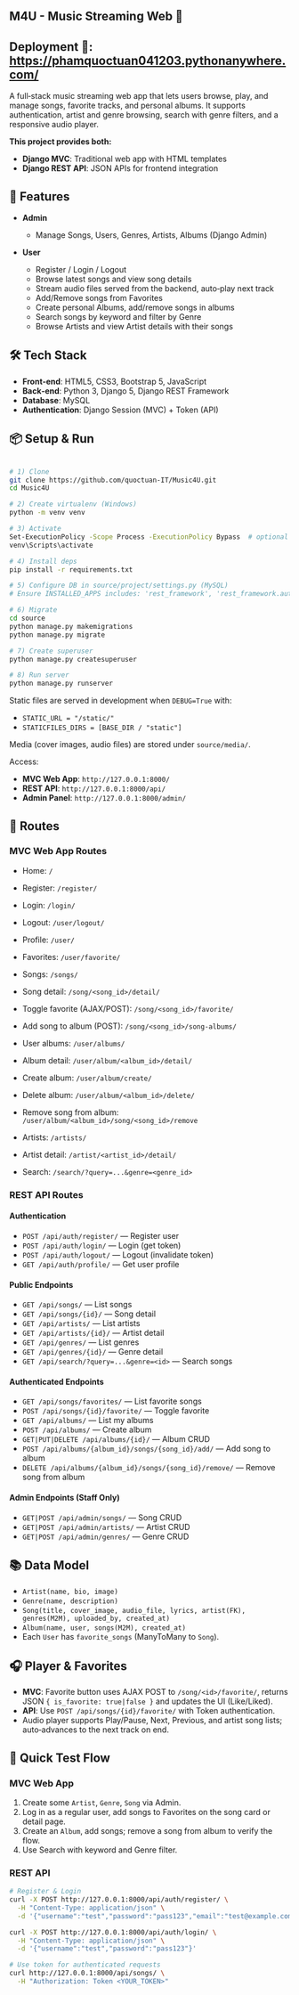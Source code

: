 ## M4U - Music Streaming Web 🎵
## Deployment 🚀: https://phamquoctuan041203.pythonanywhere.com/

A full‑stack music streaming web app that lets users browse, play, and manage songs, favorite tracks, and personal albums. It supports authentication, artist and genre browsing, search with genre filters, and a responsive audio player.

**This project provides both:**
- **Django MVC**: Traditional web app with HTML templates
- **Django REST API**: JSON APIs for frontend integration


## 🚀 Features

- **Admin**
  - Manage Songs, Users, Genres, Artists, Albums (Django Admin)

- **User**
  - Register / Login / Logout
  - Browse latest songs and view song details
  - Stream audio files served from the backend, auto‑play next track
  - Add/Remove songs from Favorites
  - Create personal Albums, add/remove songs in albums
  - Search songs by keyword and filter by Genre
  - Browse Artists and view Artist details with their songs


## 🛠️ Tech Stack

- **Front‑end**: HTML5, CSS3, Bootstrap 5, JavaScript
- **Back‑end**: Python 3, Django 5, Django REST Framework
- **Database**: MySQL
- **Authentication**: Django Session (MVC) + Token (API)


## 📦 Setup & Run
```bash

# 1) Clone
git clone https://github.com/quoctuan-IT/Music4U.git
cd Music4U

# 2) Create virtualenv (Windows)
python -m venv venv

# 3) Activate
Set-ExecutionPolicy -Scope Process -ExecutionPolicy Bypass  # optional
venv\Scripts\activate

# 4) Install deps
pip install -r requirements.txt

# 5) Configure DB in source/project/settings.py (MySQL)
# Ensure INSTALLED_APPS includes: 'rest_framework', 'rest_framework.authtoken'

# 6) Migrate
cd source
python manage.py makemigrations
python manage.py migrate

# 7) Create superuser
python manage.py createsuperuser

# 8) Run server
python manage.py runserver

```


Static files are served in development when `DEBUG=True` with:
- `STATIC_URL = "/static/"`
- `STATICFILES_DIRS = [BASE_DIR / "static"]`

Media (cover images, audio files) are stored under `source/media/`.

Access:
- **MVC Web App**: `http://127.0.0.1:8000/`
- **REST API**: `http://127.0.0.1:8000/api/`
- **Admin Panel**: `http://127.0.0.1:8000/admin/`


## 🔗 Routes

### **MVC Web App Routes**
- Home: `/`
- Register: `/register/`
- Login: `/login/`
- Logout: `/user/logout/`
- Profile: `/user/`
- Favorites: `/user/favorite/`

- Songs: `/songs/`
- Song detail: `/song/<song_id>/detail/`
- Toggle favorite (AJAX/POST): `/song/<song_id>/favorite/`
- Add song to album (POST): `/song/<song_id>/song-albums/`

- User albums: `/user/albums/`
- Album detail: `/user/album/<album_id>/detail/`
- Create album: `/user/album/create/`
- Delete album: `/user/album/<album_id>/delete/`
- Remove song from album: `/user/album/<album_id>/song/<song_id>/remove`

- Artists: `/artists/`
- Artist detail: `/artist/<artist_id>/detail/`

- Search: `/search/?query=...&genre=<genre_id>`

### **REST API Routes**

#### **Authentication**
- `POST /api/auth/register/` — Register user
- `POST /api/auth/login/` — Login (get token)
- `POST /api/auth/logout/` — Logout (invalidate token)
- `GET /api/auth/profile/` — Get user profile

#### **Public Endpoints**
- `GET /api/songs/` — List songs
- `GET /api/songs/{id}/` — Song detail
- `GET /api/artists/` — List artists
- `GET /api/artists/{id}/` — Artist detail
- `GET /api/genres/` — List genres
- `GET /api/genres/{id}/` — Genre detail
- `GET /api/search/?query=...&genre=<id>` — Search songs

#### **Authenticated Endpoints**
- `GET /api/songs/favorites/` — List favorite songs
- `POST /api/songs/{id}/favorite/` — Toggle favorite
- `GET /api/albums/` — List my albums
- `POST /api/albums/` — Create album
- `GET|PUT|DELETE /api/albums/{id}/` — Album CRUD
- `POST /api/albums/{album_id}/songs/{song_id}/add/` — Add song to album
- `DELETE /api/albums/{album_id}/songs/{song_id}/remove/` — Remove song from album

#### **Admin Endpoints (Staff Only)**
- `GET|POST /api/admin/songs/` — Song CRUD
- `GET|POST /api/admin/artists/` — Artist CRUD
- `GET|POST /api/admin/genres/` — Genre CRUD


## 📚 Data Model

- `Artist(name, bio, image)`
- `Genre(name, description)`
- `Song(title, cover_image, audio_file, lyrics, artist(FK), genres(M2M), uploaded_by, created_at)`
- `Album(name, user, songs(M2M), created_at)`
- Each `User` has `favorite_songs` (ManyToMany to `Song`).


## 🎧 Player & Favorites

- **MVC**: Favorite button uses AJAX POST to `/song/<id>/favorite/`, returns JSON `{ is_favorite: true|false }` and updates the UI (Like/Liked).
- **API**: Use `POST /api/songs/{id}/favorite/` with Token authentication.
- Audio player supports Play/Pause, Next, Previous, and artist song lists; auto‑advances to the next track on end.


## 🧪 Quick Test Flow

### **MVC Web App**
1) Create some `Artist`, `Genre`, `Song` via Admin.
2) Log in as a regular user, add songs to Favorites on the song card or detail page.
3) Create an `Album`, add songs; remove a song from album to verify the flow.
4) Use Search with keyword and Genre filter.

### **REST API**
```bash
# Register & Login
curl -X POST http://127.0.0.1:8000/api/auth/register/ \
  -H "Content-Type: application/json" \
  -d '{"username":"test","password":"pass123","email":"test@example.com"}'

curl -X POST http://127.0.0.1:8000/api/auth/login/ \
  -H "Content-Type: application/json" \
  -d '{"username":"test","password":"pass123"}'

# Use token for authenticated requests
curl http://127.0.0.1:8000/api/songs/ \
  -H "Authorization: Token <YOUR_TOKEN>"
```
